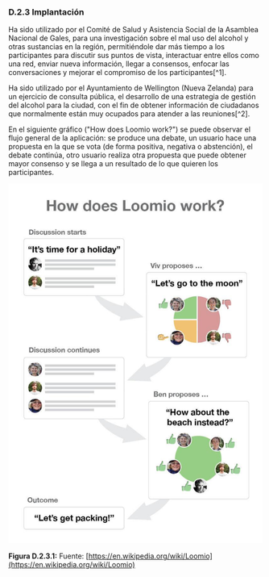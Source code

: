 ### D.2.3 Implantación

Ha sido utilizado por el Comité de Salud y Asistencia Social de la Asamblea Nacional de Gales,  para una investigación sobre el mal uso del alcohol y otras sustancias en la región, permitiéndole dar más tiempo a los participantes para discutir sus puntos de vista, interactuar entre ellos como una red, enviar nueva información, llegar a consensos, enfocar las conversaciones y mejorar el compromiso de los participantes[^1].

Ha sido utilizado por el Ayuntamiento de Wellington \(Nueva Zelanda\) para un ejercicio de consulta pública, el desarrollo de una estrategia de gestión del alcohol para la ciudad, con el fin de obtener información de ciudadanos que normalmente están muy ocupados para atender a las reuniones[^2].

En el siguiente gráfico \("How does Loomio work?"\) se puede observar el flujo general de la aplicación: se produce una debate, un usuario hace una propuesta en la que se vota \(de forma positiva, negativa o abstención\), el debate continúa, otro usuario realiza otra propuesta que puede obtener mayor consenso y se llega a un resultado de lo que quieren los participantes.

![image alt text](image_1.jpg)

**Figura D.2.3.1:** Fuente: [https://en.wikipedia.org/wiki/Loomio](https://en.wikipedia.org/wiki/Loomio)


